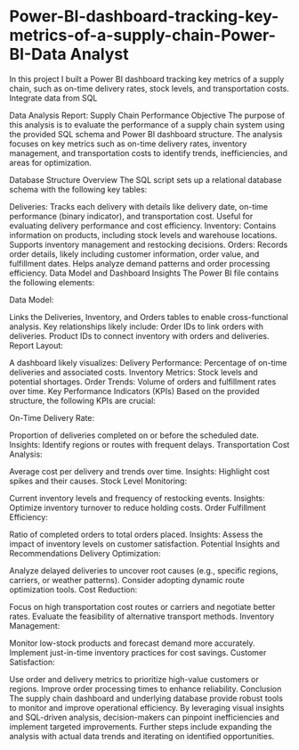 # Power-BI-dashboard-tracking-key-metrics-of-a-supply-chain-Power-BI-Data Analyst

In this project I built a Power BI dashboard tracking key metrics of a supply chain, such as on-time delivery rates, stock levels, and transportation costs. Integrate data from SQL

Data Analysis Report: Supply Chain Performance
Objective
The purpose of this analysis is to evaluate the performance of a supply chain system using the provided SQL schema and Power BI dashboard structure. The analysis focuses on key metrics such as on-time delivery rates, inventory management, and transportation costs to identify trends, inefficiencies, and areas for optimization.

Database Structure Overview
The SQL script sets up a relational database schema with the following key tables:

Deliveries:
Tracks each delivery with details like delivery date, on-time performance (binary indicator), and transportation cost.
Useful for evaluating delivery performance and cost efficiency.
Inventory:
Contains information on products, including stock levels and warehouse locations.
Supports inventory management and restocking decisions.
Orders:
Records order details, likely including customer information, order value, and fulfillment dates.
Helps analyze demand patterns and order processing efficiency.
Data Model and Dashboard Insights
The Power BI file contains the following elements:

Data Model:

Links the Deliveries, Inventory, and Orders tables to enable cross-functional analysis.
Key relationships likely include:
Order IDs to link orders with deliveries.
Product IDs to connect inventory with orders and deliveries.
Report Layout:

A dashboard likely visualizes:
Delivery Performance: Percentage of on-time deliveries and associated costs.
Inventory Metrics: Stock levels and potential shortages.
Order Trends: Volume of orders and fulfillment rates over time.
Key Performance Indicators (KPIs)
Based on the provided structure, the following KPIs are crucial:

On-Time Delivery Rate:

Proportion of deliveries completed on or before the scheduled date.
Insights: Identify regions or routes with frequent delays.
Transportation Cost Analysis:

Average cost per delivery and trends over time.
Insights: Highlight cost spikes and their causes.
Stock Level Monitoring:

Current inventory levels and frequency of restocking events.
Insights: Optimize inventory turnover to reduce holding costs.
Order Fulfillment Efficiency:

Ratio of completed orders to total orders placed.
Insights: Assess the impact of inventory levels on customer satisfaction.
Potential Insights and Recommendations
Delivery Optimization:

Analyze delayed deliveries to uncover root causes (e.g., specific regions, carriers, or weather patterns).
Consider adopting dynamic route optimization tools.
Cost Reduction:

Focus on high transportation cost routes or carriers and negotiate better rates.
Evaluate the feasibility of alternative transport methods.
Inventory Management:

Monitor low-stock products and forecast demand more accurately.
Implement just-in-time inventory practices for cost savings.
Customer Satisfaction:

Use order and delivery metrics to prioritize high-value customers or regions.
Improve order processing times to enhance reliability.
Conclusion
The supply chain dashboard and underlying database provide robust tools to monitor and improve operational efficiency. By leveraging visual insights and SQL-driven analysis, decision-makers can pinpoint inefficiencies and implement targeted improvements. Further steps include expanding the analysis with actual data trends and iterating on identified opportunities.
